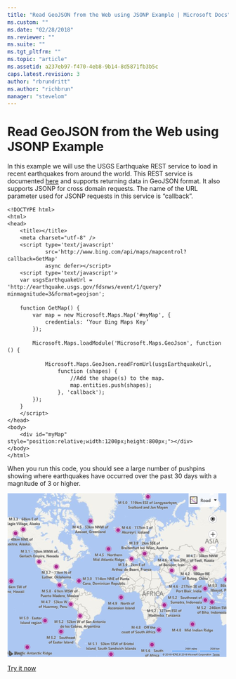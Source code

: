 ```yaml
---
title: "Read GeoJSON from the Web using JSONP Example | Microsoft Docs"
ms.custom: ""
ms.date: "02/28/2018"
ms.reviewer: ""
ms.suite: ""
ms.tgt_pltfrm: ""
ms.topic: "article"
ms.assetid: a237eb97-f470-4eb8-9b14-8d5871fb3b5c
caps.latest.revision: 3
author: "rbrundritt"
ms.author: "richbrun"
manager: "stevelom"
---
```

# Read GeoJSON from the Web using JSONP Example
In this example we will use the USGS Earthquake REST service to load in recent earthquakes from around the world. This REST service is documented [here](http://earthquake.usgs.gov/fdsnws/event/1/) and supports returning data in GeoJSON format. It also supports JSONP for cross domain requests. The name of the URL parameter used for JSONP requests in this service is “callback”.  

```
<!DOCTYPE html>
<html>
<head>
    <title></title>
    <meta charset="utf-8" />
    <script type='text/javascript' 
            src='http://www.bing.com/api/maps/mapcontrol?callback=GetMap' 
            async defer></script>
    <script type='text/javascript'>
    var usgsEarthquakeUrl = 'http://earthquake.usgs.gov/fdsnws/event/1/query?minmagnitude=3&format=geojson';

    function GetMap() {
        var map = new Microsoft.Maps.Map('#myMap', {
            credentials: ‘Your Bing Maps Key’
        });

        Microsoft.Maps.loadModule('Microsoft.Maps.GeoJson', function () {

            Microsoft.Maps.GeoJson.readFromUrl(usgsEarthquakeUrl,
                function (shapes) {
                    //Add the shape(s) to the map.
                    map.entities.push(shapes);
                }, 'callback');
        });
    }
    </script>
</head>
<body>
    <div id="myMap" style="position:relative;width:1200px;height:800px;"></div>
</body>
</html>
```

When you run this code, you should see a large number of pushpins showing where earthquakes have occurred over the past 30 days with a magnitude of 3 or higher.

![Earthquakes on a Map](../v8-web-control/media/bmv8-geojsonearthquakes.png)

[Try it now](http://www.bing.com/api/maps/sdk/mapcontrol/isdk#geoJsonReadExternal+JS)